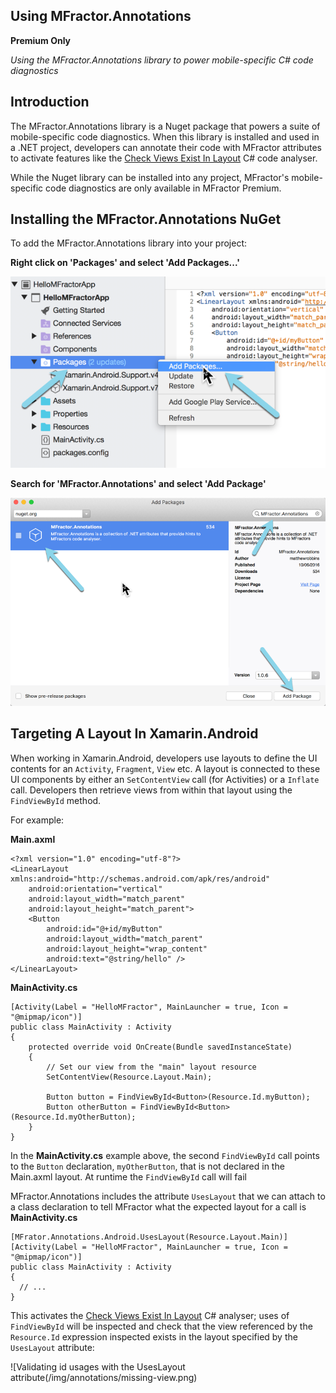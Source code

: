 
## Using MFractor.Annotations

**Premium Only**

*Using the MFractor.Annotations library to power mobile-specific C# code diagnostics*

## Introduction

The MFractor.Annotations library is a Nuget package that powers a suite of mobile-specific code diagnostics. When this library is installed and used in a .NET project, developers can annotate their code with MFractor attributes to activate features like the [Check Views Exist In Layout](/code-analysis/csharp/android/#check-views-exist-in-layout) C# code analyser.

While the Nuget library can be installed into any project, MFractor's mobile-specific code diagnostics are only available in MFractor Premium.

## Installing the MFractor.Annotations NuGet

To add the MFractor.Annotations library into your project:

**Right click on 'Packages' and select 'Add Packages...'**

![Adding a package to a project](/img/annotations/add-packages.png)


**Search for 'MFractor.Annotations' and select 'Add Package'**

![Adding a package to a project](/img/annotations/mfractor-annotations.png)

## Targeting A Layout In Xamarin.Android

When working in Xamarin.Android, developers use layouts to define the UI contents for an `Activity`, `Fragment`, `View` etc. A layout is connected to these UI components by either an `SetContentView` call (for Activities) or a `Inflate` call. Developers then retrieve views from within that layout using the `FindViewById` method.

For example:

**Main.axml**
```
<?xml version="1.0" encoding="utf-8"?>
<LinearLayout xmlns:android="http://schemas.android.com/apk/res/android"
    android:orientation="vertical"
    android:layout_width="match_parent"
    android:layout_height="match_parent">
    <Button
        android:id="@+id/myButton"
        android:layout_width="match_parent"
        android:layout_height="wrap_content"
        android:text="@string/hello" />
</LinearLayout>
```

**MainActivity.cs**
```
[Activity(Label = "HelloMFractor", MainLauncher = true, Icon = "@mipmap/icon")]
public class MainActivity : Activity
{
    protected override void OnCreate(Bundle savedInstanceState)
    {
        // Set our view from the "main" layout resource
        SetContentView(Resource.Layout.Main);

        Button button = FindViewById<Button>(Resource.Id.myButton);
        Button otherButton = FindViewById<Button>(Resource.Id.myOtherButton);
    }
}
```

In the **MainActivity.cs** example above, the second `FindViewById` call points to the `Button` declaration, `myOtherButton`, that is not declared in the Main.axml layout. At runtime the `FindViewById` call will fail

MFractor.Annotations includes the attribute `UsesLayout` that we can attach to a class declaration to tell MFractor what the expected layout for a call is
**MainActivity.cs**
```
[MFrator.Annotations.Android.UsesLayout(Resource.Layout.Main)]
[Activity(Label = "HelloMFractor", MainLauncher = true, Icon = "@mipmap/icon")]
public class MainActivity : Activity
{
  // ...
}
```

 This activates the [Check Views Exist In Layout](/code-analysis/csharp/android/#check-views-exist-in-layout) C# analyser; uses of `FindViewById` will be inspected and check that the view referenced by the `Resource.Id` expression inspected exists in the layout specified by the `UsesLayout` attribute:

 ![Validating id usages with the UsesLayout attribute(/img/annotations/missing-view.png)
